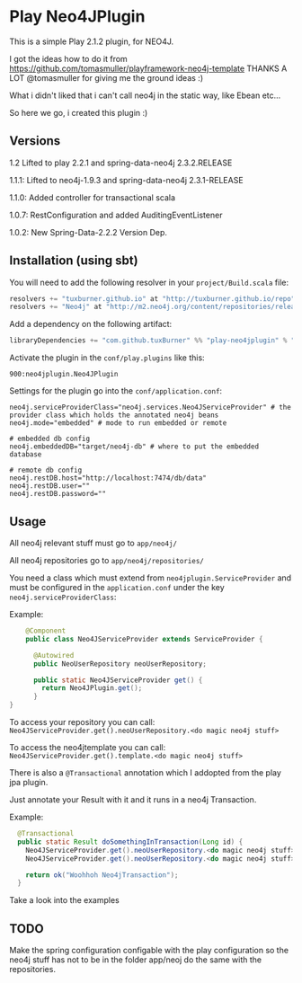 # Play Neo4JPlugin

This is a simple Play 2.1.2 plugin, for NEO4J.

I got the ideas how to do it from https://github.com/tomasmuller/playframework-neo4j-template THANKS A LOT @tomasmuller for giving me the ground ideas :)

What i didn't liked that i can't call neo4j in the static way, like Ebean etc...

So here we go, i created this plugin :)

## Versions
1.2    Lifted to play 2.2.1 and spring-data-neo4j 2.3.2.RELEASE 

1.1.1: Lifted to neo4j-1.9.3 and spring-data-neo4j 2.3.1-RELEASE

1.1.0: Added controller for transactional scala

1.0.7: RestConfiguration and added AuditingEventListener

1.0.2: New Spring-Data-2.2.2 Version Dep. 



## Installation (using sbt)

You will need to add the following resolver in your `project/Build.scala` file:

```scala
resolvers += "tuxburner.github.io" at "http://tuxburner.github.io/repo",
resolvers += "Neo4j" at "http://m2.neo4j.org/content/repositories/releases/"
```

Add a dependency on the following artifact:

```scala
libraryDependencies += "com.github.tuxBurner" %% "play-neo4jplugin" % "1.2.0"
```

Activate the plugin in the `conf/play.plugins` like this:

```
900:neo4jplugin.Neo4JPlugin
```

Settings for the plugin go into the `conf/application.conf`:

```
neo4j.serviceProviderClass="neo4j.services.Neo4JServiceProvider" # the provider class which holds the annotated neo4j beans
neo4j.mode="embedded" # mode to run embedded or remote

# embedded db config
neo4j.embeddedDB="target/neo4j-db" # where to put the embedded database

# remote db config
neo4j.restDB.host="http://localhost:7474/db/data"
neo4j.restDB.user=""
neo4j.restDB.password=""

```

## Usage

All neo4j relevant stuff must go to `app/neo4j/`

All neo4j repositories go to `app/neo4j/repositories/`


You need a class which must extend from `neo4jplugin.ServiceProvider` and must be configured in the `application.conf` under the key `neo4j.serviceProviderClass`:

Example: 
```java
    @Component
    public class Neo4JServiceProvider extends ServiceProvider {

      @Autowired
      public NeoUserRepository neoUserRepository;

      public static Neo4JServiceProvider get() {
        return Neo4JPlugin.get();
      }
}

```

To access your repository you can call: `Neo4JServiceProvider.get().neoUserRepository.<do magic neo4j stuff>`

To access the neo4jtemplate you can call: `Neo4JServiceProvider.get().template.<do magic neo4j stuff>`

There is also a `@Transactional` annotation which I addopted from the play jpa plugin.

Just annotate your Result with it and it runs in a neo4j Transaction.

Example: 
```java
  @Transactional
  public static Result doSomethingInTransaction(Long id) {
    Neo4JServiceProvider.get().neoUserRepository.<do magic neo4j stuff>
    Neo4JServiceProvider.get().neoUserRepository.<do magic neo4j stuff>

    return ok("Woohhoh Neo4jTransaction");
  }  
```

Take a look into the examples


## TODO

Make the spring configuration configable with the play configuration so the neo4j stuff has not to be in the folder app/neoj do the same with the repositories.
